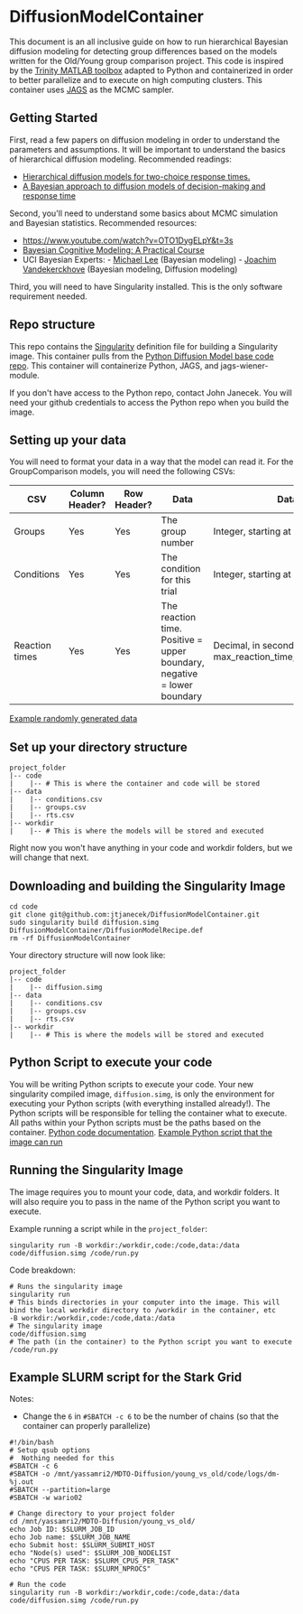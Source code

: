 # DiffusionModelContainer
This document is an all inclusive guide on how to run hierarchical Bayesian diffusion modeling for detecting group differences based on the models written for the Old/Young group comparison project. This code is inspired by the  [Trinity MATLAB toolbox](https://github.com/joachimvandekerckhove/trinity) adapted to Python and containerized in order to better parallelize and to execute on high computing clusters. This container uses [JAGS](https://en.wikipedia.org/wiki/Just_another_Gibbs_sampler) as the MCMC sampler.

## Getting Started
First, read a few papers on diffusion modeling in order to understand the parameters and assumptions. It will be important to understand the basics of hierarchical diffusion modeling. Recommended readings: 
- [Hierarchical diffusion models for two-choice response times.](https://lirias.kuleuven.be/retrieve/157366)
- [A Bayesian approach to diffusion models of decision-making and response time](https://digital.library.adelaide.edu.au/dspace/bitstream/2440/68612/2/hdl_68612.pdf)

Second, you'll need to understand some basics about MCMC simulation and Bayesian statistics. Recommended resources:
- https://www.youtube.com/watch?v=OTO1DygELpY&t=3s
- [Bayesian Cognitive Modeling: A Practical Course](https://bayesmodels.com/)
- UCI Bayesian Experts:
        - [Michael Lee](https://faculty.sites.uci.edu/mdlee/bgm/) (Bayesian modeling)
        - [Joachim Vandekerckhove](https://www.faculty.uci.edu/profile.cfm?faculty_id=6237) (Bayesian modeling, Diffusion modeling)

Third, you will need to have Singularity installed. This is the only software requirement needed.


## Repo structure
This repo contains the [Singularity](https://sylabs.io/guides/3.5/user-guide/introduction.html) definition file for building a Singularity image. This container pulls from the [Python Diffusion Model base code repo](https://github.com/jtjanecek/DiffusionModel). This container will containerize Python, JAGS, and jags-wiener-module. 

If you don't have access to the Python repo, contact John Janecek. You will need your github credentials to access the Python repo when you build the image.

## Setting up your data
You will need to format your data in a way that the model can read it. For the GroupComparison models, you will need the following CSVs:

| CSV            | Column Header? | Row Header? | Data                                                                    | Data type                                                               |
|----------------|----------------|-------------|-------------------------------------------------------------------------|-------------------------------------------------------------------------|
| Groups         | Yes            | Yes         | The group number                                                        | Integer, starting at 1                                                  |
| Conditions     | Yes            | Yes         | The condition for this trial                                            | Integer, starting at 1                                                  |
| Reaction times | Yes            | Yes         | The reaction time. Positive = upper boundary, negative = lower boundary | Decimal, in seconds. Bounds are [-max_reaction_time,+max_reaction_time] |

[Example randomly generated data](https://github.com/jtjanecek/DiffusionModel/tree/master/example/data)


## Set up your directory structure
```
project_folder
|-- code
|    |-- # This is where the container and code will be stored
|-- data
|    |-- conditions.csv 
|    |-- groups.csv
|    |-- rts.csv 
|-- workdir
|    |-- # This is where the models will be stored and executed
```
Right now you won't have anything in your code and workdir folders, but we will change that next. 

## Downloading and building the Singularity Image
```
cd code
git clone git@github.com:jtjanecek/DiffusionModelContainer.git
sudo singularity build diffusion.simg DiffusionModelContainer/DiffusionModelRecipe.def
rm -rf DiffusionModelContainer
```
Your directory structure will now look like:
```
project_folder
|-- code
|    |-- diffusion.simg
|-- data
|    |-- conditions.csv 
|    |-- groups.csv
|    |-- rts.csv 
|-- workdir
|    |-- # This is where the models will be stored and executed
```
## Python Script to execute your code
You will be writing Python scripts to execute your code. Your new singularity compiled image, `diffusion.simg`, is only the environment for executing your Python scripts (with everything installed already!). The Python scripts will be responsible for telling the container what to execute. All paths within your Python scripts must be the paths based on the container. [Python code documentation](https://github.com/jtjanecek/DiffusionModel). [Example Python script that the image can run](https://github.com/jtjanecek/DiffusionModel/blob/master/example/code/run.py)

## Running the Singularity Image
The image requires you to mount your code, data, and workdir folders. It will also require you to pass in the name of the Python script you want to execute.  

Example running a script while in the `project_folder`:
```
singularity run -B workdir:/workdir,code:/code,data:/data code/diffusion.simg /code/run.py
```
Code breakdown:
```
# Runs the singularity image
singularity run 
# This binds directories in your computer into the image. This will bind the local workdir directory to /workdir in the container, etc
-B workdir:/workdir,code:/code,data:/data 
# The singularity image
code/diffusion.simg 
# The path (in the container) to the Python script you want to execute
/code/run.py
```
## Example SLURM script for the Stark Grid
Notes: 
- Change the `6` in `#SBATCH -c 6` to be the number of chains (so that the container can properly parallelize)
```
#!/bin/bash
# Setup qsub options
#  Nothing needed for this
#SBATCH -c 6
#SBATCH -o /mnt/yassamri2/MDTO-Diffusion/young_vs_old/code/logs/dm-%j.out
#SBATCH --partition=large
#SBATCH -w wario02

# Change directory to your project folder
cd /mnt/yassamri2/MDTO-Diffusion/young_vs_old/
echo Job ID: $SLURM_JOB_ID
echo Job name: $SLURM_JOB_NAME
echo Submit host: $SLURM_SUBMIT_HOST
echo "Node(s) used": $SLURM_JOB_NODELIST
echo "CPUS PER TASK: $SLURM_CPUS_PER_TASK"
echo "CPUS PER TASK: $SLURM_NPROCS"

# Run the code
singularity run -B workdir:/workdir,code:/code,data:/data code/diffusion.simg /code/run.py
```




